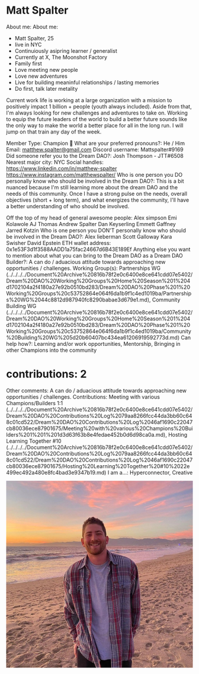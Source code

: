 # Matt Spalter

About me: About me: 
- Matt Spalter, 25
- live in NYC
- Continuiously asipring learner / generalist 
- Currently at X, The Moonshot Factory
- Family first 
- Love meeting new people 
- Love new adventures 
- Live for building meaninful relationships / lasting memories 
- Do first, talk later metality 

Current work life is working at a large organization with a mission to positively impact 1 billion + people (youth always included). Aside from that, I'm always looking for new challenges and adventures to take on. Working to equip the future leaders of the world to build a better future sounds like the only way to make the world a better place for all in the long run. I will jump on that train any day of the week.  



Member Type: Champion 🙌
What are your preferred pronouns?: He / Him
Email: matthew.spalter@gmail.com
Discord username: Mattspalter#9169
Did someone refer you to the Dream DAO?: Josh Thompson - JTT#6508
Nearest major city: NYC
Social handles: https://www.linkedin.com/in/matthew-spalter
https://www.instagram.com/matthewspalter/
Who is one person you DO personally know who should be involved in the Dream DAO?: This is a bit nuanced because I'm still learning more about the dream DAO and the needs of this community. Once I have a strong pulse on the needs, overall objectives (short + long term), and what energizes the community, I'll have a better understanding of who should be involved. 

Off the top of my head of general awesome people: 
Alex simpson 
Emi Kolawole
AJ Thomas 
Andrew Spalter 
Dan Keyserling 
Emmett Gaffney 
Jarred Kotzin 
Who is one person you DON'T personally know who should be involved in the Dream DAO?: Alex lieberman 
Scott Galloway 
Kara Swisher 
David Epstein
ETH wallet address: 0x1e53F3d1f3588AADD1a75fac24667d6B43E189Ef
Anything else you want to mention about what you can bring to the Dream DAO as a Dream DAO Builder?: A can do / aduacious attitude towards approaching new opportunities / challenges.
Working Group(s): Partnerships WG (../../../../Document%20Archive%20816b78f2e0c6400e8ce641cdd07e5402/Dream%20DAO%20Working%20Groups%20Home%20Season%201%204d1702104a2f4180a27e92b0510bd283/Dream%20DAO%20Phase%201%20Working%20Groups%20c53752864e064f6da1b9f1c4ed1019ba/Partnerships%20WG%2044c8812d987940fc8290babae3d679e1.md), Community Building WG (../../../../Document%20Archive%20816b78f2e0c6400e8ce641cdd07e5402/Dream%20DAO%20Working%20Groups%20Home%20Season%201%204d1702104a2f4180a27e92b0510bd283/Dream%20DAO%20Phase%201%20Working%20Groups%20c53752864e064f6da1b9f1c4ed1019ba/Community%20Building%20WG%205d20b60407bc434ea61206919592773d.md)
Can help how?: Learning and/or work opportunities, Mentorship, Bringing in other Champions into the community
# contributions: 2
Other comments: A can do / aduacious attitude towards approaching new opportunities / challenges. 
Contributions: Meeting with various Champions/Builders 1:1  (../../../../Document%20Archive%20816b78f2e0c6400e8ce641cdd07e5402/Dream%20DAO%20Contributions%20Log%2079aa8266fcc44da3bb60c648c01cd522/Dream%20DAO%20Contributions%20Log%2046af1690c22047cb80036ece87901675/Meeting%20with%20various%20Champions%20Builders%201%201%201d3d63f63b8e4fedae452b0d6d98ca0a.md), Hosting Learning Together #10 (../../../../Document%20Archive%20816b78f2e0c6400e8ce641cdd07e5402/Dream%20DAO%20Contributions%20Log%2079aa8266fcc44da3bb60c648c01cd522/Dream%20DAO%20Contributions%20Log%2046af1690c22047cb80036ece87901675/Hosting%20Learning%20Together%20#10%2022e499ec492a480e8fc4bad3e9347b19.md)
I am a...: Hyperconnector, Creative

![Untitled](Matt%20Spalter%207c00eb2de43045fda7b8285737e050ce/Untitled.png)